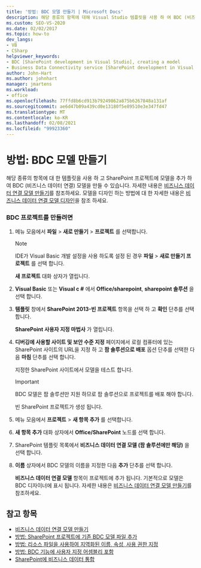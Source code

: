 ```yaml
---
title: '방법: BDC 모델 만들기 | Microsoft Docs'
description: 해당 종류의 항목에 대해 Visual Studio 템플릿을 사용 하 여 BDC (비즈니스 데이터 연결) 모델을 만든 다음 SharePoint 프로젝트에 모델을 추가 합니다.
ms.custom: SEO-VS-2020
ms.date: 02/02/2017
ms.topic: how-to
dev_langs:
- VB
- CSharp
helpviewer_keywords:
- BDC [SharePoint development in Visual Studio], creating a model
- Business Data Connectivity service [SharePoint development in Visual Studio], creating a model
author: John-Hart
ms.author: johnhart
manager: jmartens
ms.workload:
- office
ms.openlocfilehash: 77ffd8b6cd913b79249862a875b6267848a131af
ms.sourcegitcommit: ae6d47b09a439cd0e13180f5e89510e3e347fd47
ms.translationtype: MT
ms.contentlocale: ko-KR
ms.lasthandoff: 02/08/2021
ms.locfileid: "99923360"
---
```

# <a name="how-to-create-a-bdc-model"></a>방법: BDC 모델 만들기
  해당 종류의 항목에 대 한 템플릿을 사용 하 고 SharePoint 프로젝트에 모델을 추가 하 여 BDC (비즈니스 데이터 연결) 모델을 만들 수 있습니다. 자세한 내용은 [비즈니스 데이터 연결 모델 만들기](../sharepoint/creating-a-business-data-connectivity-model.md)를 참조하세요. 모델을 디자인 하는 방법에 대 한 자세한 내용은 [비즈니스 데이터 연결 모델 디자인](../sharepoint/designing-a-business-data-connectivity-model.md)을 참조 하세요.

### <a name="to-create-a-bdc-project"></a>BDC 프로젝트를 만들려면

1. 메뉴 모음에서 **파일** > **새로 만들기** > **프로젝트** 를 선택합니다.

    > [!NOTE]
    > IDE가 Visual Basic 개발 설정을 사용 하도록 설정 된 경우 **파일**  >  **새로 만들기 프로젝트** 를 선택 합니다.

     **새 프로젝트** 대화 상자가 열립니다.

2. **Visual Basic** 또는 **Visual c #** 에서 **Office/sharepoint**, **sharepoint 솔루션** 을 선택 합니다.

3. **템플릿** 창에서 **SharePoint 2013-빈 프로젝트** 항목을 선택 하 고 **확인** 단추를 선택 합니다.

     **SharePoint 사용자 지정 마법사** 가 열립니다.

4. **디버깅에 사용할 사이트 및 보안 수준 지정** 페이지에서 로컬 컴퓨터에 있는 SharePoint 사이트의 URL을 지정 하 고 **팜 솔루션으로 배포** 옵션 단추를 선택한 다음 **마침** 단추를 선택 합니다.

     지정한 SharePoint 사이트에서 모델을 테스트 합니다.

    > [!IMPORTANT]
    > BDC 모델은 팜 솔루션만 지원 하므로 팜 솔루션으로 프로젝트를 배포 해야 합니다.

     빈 SharePoint 프로젝트가 생성 됩니다.

5. 메뉴 모음에서 **프로젝트** > **새 항목 추가** 를 선택합니다.

6. **새 항목 추가** 대화 상자에서 **Office/SharePoint** 노드를 선택 합니다.

7. SharePoint 템플릿 목록에서 **비즈니스 데이터 연결 모델 (팜 솔루션에만 해당)** 을 선택 합니다.

8. **이름** 상자에서 BDC 모델의 이름을 지정한 다음 **추가** 단추를 선택 합니다.

     **비즈니스 데이터 연결 모델** 항목이 프로젝트에 추가 됩니다. 기본적으로 모델은 BDC 디자이너에 표시 됩니다. 자세한 내용은 [비즈니스 데이터 연결 모델 만들기](../sharepoint/creating-a-business-data-connectivity-model.md)를 참조하세요.

## <a name="see-also"></a>참고 항목
- [비즈니스 데이터 연결 모델 만들기](../sharepoint/creating-a-business-data-connectivity-model.md)
- [방법: SharePoint 프로젝트에 기존 BDC 모델 파일 추가](../sharepoint/how-to-add-an-existing-bdc-model-file-to-a-sharepoint-project.md)
- [방법: 리소스 파일을 사용하여 지역화된 이름, 속성, 사용 권한 지정](../sharepoint/how-to-use-a-resource-file-to-specify-localized-names-properties-and-permissions.md)
- [방법: BDC 기능에 사용자 지정 어셈블리 포함](../sharepoint/how-to-include-a-custom-assembly-in-a-bdc-feature.md)
- [SharePoint에 비즈니스 데이터 통합](../sharepoint/integrating-business-data-into-sharepoint.md)
